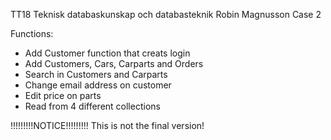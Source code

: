 TT18 Teknisk databaskunskap och databasteknik Robin Magnusson
Case 2

Functions:

- Add Customer function that creats login
- Add Customers, Cars, Carparts and Orders
- Search in Customers and Carparts
- Change email address on customer
- Edit price on parts
- Read from 4 different collections

!!!!!!!!!NOTICE!!!!!!!!!
This is not the final version!

